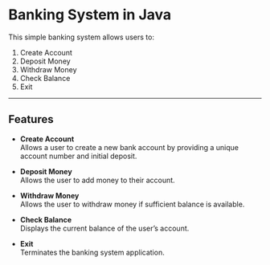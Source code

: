 # Banking System in Java

This simple banking system allows users to:

1. Create Account
2. Deposit Money
3. Withdraw Money
4. Check Balance
5. Exit

---

## Features

- **Create Account**  
  Allows a user to create a new bank account by providing a unique account number and initial deposit.

- **Deposit Money**  
  Allows the user to add money to their account.

- **Withdraw Money**  
  Allows the user to withdraw money if sufficient balance is available.

- **Check Balance**  
  Displays the current balance of the user’s account.

- **Exit**  
  Terminates the banking system application.
